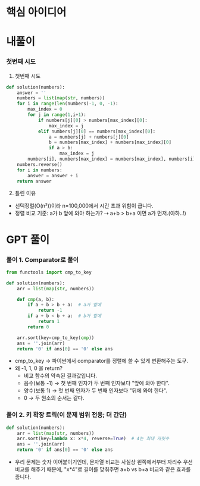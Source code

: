 <!-- # 핵심 아이디어

# 내 풀이 / 틀린 이유

# GPT 풀이

# 다른 사람들 풀이 -->

# 핵심 아이디어

# 내풀이

### 첫번째 시도

1. 첫번째 시도
```py
def solution(numbers):
    answer = ''
    numbers = list(map(str, numbers))
    for i in range(len(numbers)-1, 0, -1):
        max_index = 0 
        for j in range(1,i+1):
            if numbers[j][0] > numbers[max_index][0]:
                max_index = j
            elif numbers[j][0] == numbers[max_index][0]:
                a = numbers[j] + numbers[j][0]
                b = numbers[max_index] + numbers[max_index][0]
                if a > b:
                    max_index = j
        numbers[i], numbers[max_index] = numbers[max_index], numbers[i]
    numbers.reverse()
    for i in numbers:
        answer = answer + i
    return answer
```
2. 틀린 이유
- 선택정렬(O(n²))이라 n=100,000에서 시간 초과 위험이 큽니다.
- 정렬 비교 기준: a가 b 앞에 와야 하는가? ⇢ a+b > b+a 이면 a가 먼저.(아하..!)

# GPT 풀이
### 풀이 1. Comparator로 풀이
```py
from functools import cmp_to_key

def solution(numbers):
    arr = list(map(str, numbers))

    def cmp(a, b):
        if a + b > b + a:  # a가 앞에
            return -1
        if a + b < b + a:  # b가 앞에
            return 1
        return 0

    arr.sort(key=cmp_to_key(cmp))
    ans = ''.join(arr)
    return '0' if ans[0] == '0' else ans
```
- cmp_to_key → 파이썬에서 comparator를 정렬에 쓸 수 있게 변환해주는 도구.
- 왜 -1, 1, 0 을 return?
    - 비교 함수의 약속된 결과값입니다.
    - 음수(보통 -1) → 첫 번째 인자가 두 번째 인자보다 "앞에 와야 한다".
    - 양수(보통 1) → 첫 번째 인자가 두 번째 인자보다 "뒤에 와야 한다".
    - 0 → 두 원소의 순서는 같다.

### 풀이 2. 키 확장 트릭(이 문제 범위 전용; 더 간단)
```py
def solution(numbers):
    arr = list(map(str, numbers))
    arr.sort(key=lambda x: x*4, reverse=True)  # 4는 최대 자릿수
    ans = ''.join(arr)
    return '0' if ans[0] == '0' else ans
```
- 우리 문제는 숫자 이어붙이기인데, 문자열 비교는 사실상 왼쪽에서부터 자리수 우선 비교를 해주기 때문에, "x*4"로 길이를 맞춰주면 a+b vs b+a 비교와 같은 효과를 줍니다.